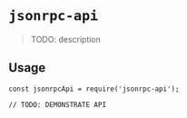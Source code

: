 # `jsonrpc-api`

> TODO: description

## Usage

```
const jsonrpcApi = require('jsonrpc-api');

// TODO: DEMONSTRATE API
```
